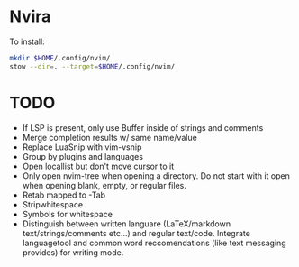 # Nvira

To install:

```bash
mkdir $HOME/.config/nvim/
stow --dir=. --target=$HOME/.config/nvim/
```

# TODO

* If LSP is present, only use Buffer inside of strings and comments 
* Merge completion results w/ same name/value
* Replace LuaSnip with vim-vsnip
* Group by plugins and languages
* Open locallist but don't move cursor to it
* Only open nvim-tree when opening a directory. Do not start with it open when opening blank, empty, or regular files.
* Retab mapped to <leader>-Tab
* Stripwhitespace 
* Symbols for whitespace 
* Distinguish between written languare (LaTeX/markdown text/strings/comments etc...) and regular text/code. Integrate languagetool and common word reccomendations (like text messaging provides) for writing mode.
